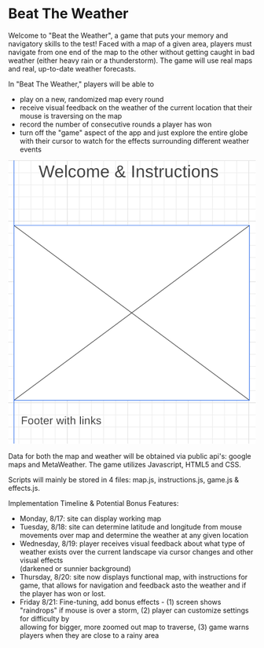 # Beat The Weather

Welcome to "Beat the Weather", a game that puts your memory and navigatory skills to the test!
Faced with a map of a given area, players must navigate from one end of the map to the other without 
getting caught in bad weather (either heavy rain or a thunderstorm). The game will use real maps and real, up-to-date weather forecasts.

In "Beat The Weather," players will be able to
  - play on a new, randomized map every round
  - receive visual feedback on the weather of the current location that their mouse is traversing on the map
  - record the number of consecutive rounds a player has won
  - turn off the "game" aspect of the app and just explore the entire globe with their cursor to watch for the effects surrounding different weather events

![Wireframes](wireframes.png)

Data for both the map and weather will be obtained via public api's: google maps and MetaWeather. The game utilizes Javascript, HTML5 and CSS.

Scripts will mainly be stored in 4 files: map.js, instructions.js, game.js & effects.js.

Implementation Timeline & Potential Bonus Features:

  - Monday, 8/17: site can display working map
  - Tuesday, 8/18: site can determine latitude and longitude from mouse movements over map and determine the weather at any given location
  - Wednesday, 8/19: player receives visual feedback about what type of weather exists over the current landscape via cursor changes and other visual effects       
    (darkened or sunnier background)
  - Thursday, 8/20: site now displays functional map, with instructions for game, that allows for navigation and feedback asto the weather and if the player has won 
    or lost.
  - Friday 8/21: Fine-tuning, add bonus effects - (1) screen shows "raindrops" if mouse is over a storm, (2) player can customize settings for difficulty by   
    allowing for bigger, more zoomed out map to traverse, (3) game warns players when they are close to a rainy area

